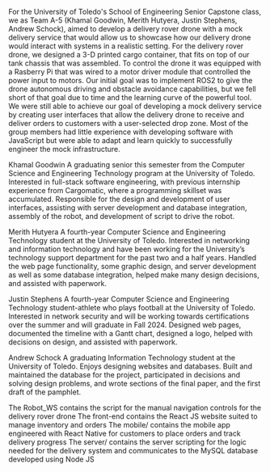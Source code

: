For the University of Toledo's School of Engineering Senior Capstone class, we as Team A-5 (Khamal Goodwin, Merith Hutyera, Justin Stephens, Andrew Schock), aimed to develop a delivery rover drone with a mock delivery service that would allow us to showcase how our delivery drone would interact with systems in a realistic setting. For the delivery rover drone, we designed a 3-D printed cargo container, that fits on top of our tank chassis that was assembled. To control the drone it was equipped with a Rasberry Pi that was wired to a motor driver module that controlled the power input to motors. Our initial goal was to implement ROS2 to give the drone autonomous driving and obstacle avoidance capabilities, but we fell short of that goal due to time and the learning curve of the powerful tool. We were still able to achieve our goal of developing a mock delivery service by creating user interfaces that allow the delivery drone to receive and deliver orders to customers with a user-selected drop zone. Most of the group members had little experience with developing software with JavaScript but were able to adapt and learn quickly to successfully engineer the mock infrastructure.

Khamal Goodwin
A graduating senior this semester from the Computer Science and Engineering Technology program at the University of Toledo.  Interested in full-stack software engineering, with previous internship experience from Cargomatic, where a programming skillset was accumulated. Responsible for the design and development of user interfaces, assisting with server development and database integration, assembly of the robot, and development of script to drive the robot. 

Merith Hutyera 
A fourth-year Computer Science and Engineering Technology student at the University of Toledo.  Interested in networking and information technology and have been working for the University’s technology support department for the past two and a half years.  Handled the web page functionality, some graphic design, and server development as well as some database integration, helped make many design decisions, and assisted with paperwork. 

Justin Stephens
A fourth-year Computer Science and Engineering Technology student-athlete who plays football at the University of Toledo. Interested in network security and will be working towards certifications over the summer and will graduate in Fall 2024. Designed web pages, documented the timeline with a Gantt chart, designed a logo, helped with decisions on design, and assisted with paperwork. 

Andrew Schock
A graduating Information Technology student at the University of Toledo. Enjoys designing websites and databases. Built and maintained the database for the project, participated in decisions and solving design problems, and wrote sections of the final paper, and the first draft of the pamphlet. 

The Robot_WS contains the script for the manual navigation controls for the delivery rover drone
The front-end contains the React JS website suited to manage inventory and orders
The mobile/ contains the mobile app engineered with React Native for customers to place orders and track delivery progress
The server/ contains the server scripting for the logic needed for the delivery system and communicates to the MySQL database developed using Node JS
